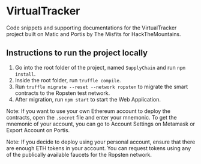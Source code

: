# VirtualTracker

Code snippets and supporting documentations for the VirtualTracker project built on Matic and Portis by The Misfits for HackTheMountains.

## Instructions to run the project locally 
1. Go into the root folder of the project, named `SupplyChain` and run `npm install`.
2. Inside the root folder, run `truffle compile`.
3. Run `truffle migrate --reset --network ropsten` to migrate the smart contracts to the Ropsten test network.
4. After migration, run `npm start` to start the Web Application.

Note: If you want to use your own Ethereum account to deploy the contracts, open the `.secret` file and enter your mnemonic. To get the mnemonic of your account, you can go to Account Settings on Metamask or Export Account on Portis.

Note: If you decide to deploy using your personal account, ensure that there are enough ETH tokens in your account. You can request tokens using any of the publically available faucets for the Ropsten network.
